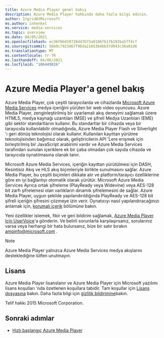 ```yaml
---
title: Azure Media Player genel bakış
description: Azure Media Player hakkında daha fazla bilgi edinin.
author: IngridAtMicrosoft
ms.author: inhenkel
ms.service: media-services
ms.topic: overview
ms.date: 04/05/2021
ms.openlocfilehash: ec36f6bd19728d47b73a0186fb1fb192ba57f4cf
ms.sourcegitcommit: 56b0c7923d67f96da21653b4bb37d943c36a81d6
ms.translationtype: MT
ms.contentlocale: tr-TR
ms.lasthandoff: 04/06/2021
ms.locfileid: "106449826"
---
```

# <a name="azure-media-player-overview"></a>Azure Media Player'a genel bakış #

Azure Media Player, çok çeşitli tarayıcılarda ve cihazlarda [Microsoft Azure Media Services](https://azure.microsoft.com/services/media-services/) medya içeriğini yürüten bir web video oyuncusu. Azure Media Player, zenginleştirilmiş bir uyarlamalı akış deneyimi sağlamak üzere HTML5, medya kaynağı uzantıları (MSE) ve şifreli Medya Uzantıları (EME) gibi sektör standartlarını kullanır.  Bu standartlar bir cihazda veya bir tarayıcıda kullanılabilir olmadığında, Azure Media Player Flash ve Silverlight 'ı geri dönüş teknolojisi olarak kullanır. Kullanılan kayıttan yürütme teknolojisinden bağımsız olarak, geliştiricilerin API 'Lere erişmek için birleştirilmiş bir JavaScript arabirimi vardır ve Azure Media Services tarafından sunulan içeriklere ek bir çaba olmadan çok sayıda cihazda ve tarayıcıda oynatılmasına olanak tanır.

Microsoft Azure Media Services, içeriğin kayıttan yürütülmesi için DASH, Kesintisiz Akış ve HLS akış biçimleriyle birlikte sunulmasını sağlar. Azure Media Player, bu çeşitli biçimleri dikkate alır ve platform/tarayıcı özelliklerine göre en iyi bağlantıyı otomatik olarak yürütür. Microsoft Azure Media Services Ayrıca ortak şifreleme (PlayReady veya Widevine) veya AES-128 bit zarfı şifrelemesi olan varlıkların dinamik şifrelemesini de sağlar. Azure Media Player, uygun şekilde yapılandırıldığında PlayReady ve AES-128 bit şifreli içeriğin şifresini çözmeye izin verir.  Oynatıcıyı nasıl yapılandıracağınızı anlamak için, [korumalı içerik](azure-media-player-protected-content.md) bölümüne bakın.

Yeni özellikler istemek, fikir ve geri bildirim sağlamak, [Azure Media Player Için UserVoice](https://aka.ms/ampuservoice)'a gönderin. Ve belirli sorunlarla karşılaşırsanız, sorularınız varsa veya herhangi bir hata bulursanız, bize bir satır bırakın ampinfo@microsoft.com .

> [!NOTE]
> Azure Media Player yalnızca Azure Media Services medya akışlarını desteklediğine lütfen unutmayın.

## <a name="license"></a>Lisans ##

Azure Media Player lisanslanır ve Azure Media Player için Microsoft yazılımı lisans koşulları 'nda özetlenen koşullara tabidir. Tam koşullar için [Lisans dosyasına](/legal/azure-media-player/azure-media-player-license) bakın. Daha fazla bilgi için [gizlilik bildirimine](https://www.microsoft.com/en-us/privacystatement/default.aspx)bakın.

Telif hakkı 2015 Microsoft Corporation.

## <a name="next-steps"></a>Sonraki adımlar ##

- [Hızlı başlangıç Azure Media Player](azure-media-player-quickstart.md)
